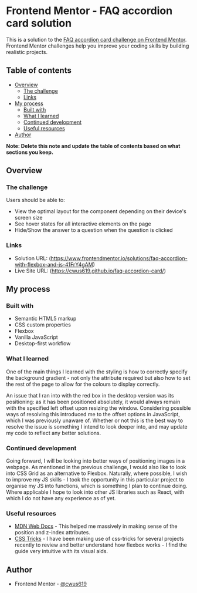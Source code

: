 # Frontend Mentor - FAQ accordion card solution

This is a solution to the [FAQ accordion card challenge on Frontend Mentor](https://www.frontendmentor.io/challenges/faq-accordion-card-XlyjD0Oam). Frontend Mentor challenges help you improve your coding skills by building realistic projects. 

## Table of contents

- [Overview](#overview)
  - [The challenge](#the-challenge)
  - [Links](#links)
- [My process](#my-process)
  - [Built with](#built-with)
  - [What I learned](#what-i-learned)
  - [Continued development](#continued-development)
  - [Useful resources](#useful-resources)
- [Author](#author)

**Note: Delete this note and update the table of contents based on what sections you keep.**

## Overview

### The challenge

Users should be able to:

- View the optimal layout for the component depending on their device's screen size
- See hover states for all interactive elements on the page
- Hide/Show the answer to a question when the question is clicked

### Links

- Solution URL: (https://www.frontendmentor.io/solutions/faq-accordion-with-flexbox-and-js-41FrY4gAM)
- Live Site URL: (https://cwus619.github.io/faq-accordion-card/)

## My process

### Built with

- Semantic HTML5 markup
- CSS custom properties
- Flexbox
- Vanilla JavaScript
- Desktop-first workflow

### What I learned

One of the main things I learned with the styling is how to correctly specify the background gradient - not only the attribute required but also how to set the rest of the page to allow for the colours to display correctly.

An issue that I ran into with the red box in the desktop version was its positioning: as it has been positioned absolutely, it would always remain with the specified left offset upon resizing the window. Considering possible ways of resolving this introduced me to the offset options in JavaScript, which I was previously unaware of. Whether or not this is the best way to resolve the issue is something I intend to look deeper into, and may update my code to reflect any better solutions.

### Continued development

Going forward, I will be looking into better ways of positioning images in a webpage. As mentioned in the previous challenge, I would also like to look into CSS Grid as an alternative to Flexbox. 
Naturally, where possible, I wish to improve my JS skills - I took the opportunity in this particular project to organise my JS into functions, which is something I plan to continue doing. Where applicable I hope to look into other JS libraries such as React, with which I do not have any experience as of yet.

### Useful resources

- [MDN Web Docs](https://developer.mozilla.org/en-US/docs/Web/CSS/) - This helped me massively in making sense of the position and z-index attributes.
- [CSS Tricks](https://css-tricks.com/snippets/css/a-guide-to-flexbox/) - I have been making use of css-tricks for several projects recently to review and better understand how flexbox works - I find the guide very intuitive with its visual aids.

## Author

- Frontend Mentor - [@cwus619](https://www.frontendmentor.io/profile/cwus619)
